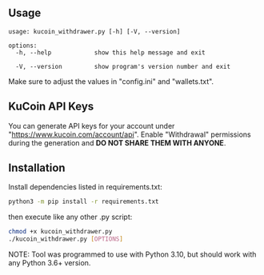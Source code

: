 ## Usage
```
usage: kucoin_withdrawer.py [-h] [-V, --version]

options:
  -h, --help            show this help message and exit
  
  -V, --version         show program's version number and exit
```
Make sure to adjust the values in "config.ini" and "wallets.txt".

## KuCoin API Keys
You can generate API keys for your account under "https://www.kucoin.com/account/api". Enable "Withdrawal" permissions during the generation and **DO NOT SHARE THEM WITH ANYONE**.


## Installation
Install dependencies listed in requirements.txt:
```sh
python3 -m pip install -r requirements.txt
```
then execute like any other .py script:
```sh
chmod +x kucoin_withdrawer.py
./kucoin_withdrawer.py [OPTIONS]
```
NOTE: Tool was programmed to use with Python 3.10, but should work with any Python 3.6+ version.
